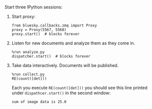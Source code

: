 Start three IPython sessions:

1. Start proxy:

    ```
    from bluesky.callbacks.zmq import Proxy
    proxy = Proxy(5567, 5568)
    proxy.start()  # blocks forever
    ```

2. Listen for new documents and analyze them as they come in.

    ```
    %run analyze.py
    dispatcher.start()  # blocks forever
    ```

3. Take data interactively. Documents will be published.

    ```
    %run collect.py
    RE(count([det]))
    ```

    Each you execute ``RE(count([det]))`` you should see this line printed under
    ``dispathcer.start()`` in the second window:

    ```
    sum of image data is 25.0
    ```
